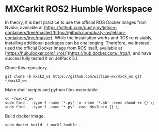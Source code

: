 # MXCarkit ROS2 Humble Workspace

In theory, it is best practice to use the official ROS Docker images from Nvidia, available at [https://github.com/dusty-nv/jetson-containers/tree/master](https://github.com/dusty-nv/jetson-containers/tree/master). While the installation works and ROS runs stably, installing additional packages can be challenging. Therefore, we instead used the official Docker image from ROS itself, available at [https://hub.docker.com/_/ros/](https://hub.docker.com/_/ros/), and have successfully tested it on JetPack 5.1.

Clone this repository.
```
git clone -b mxck2_ws https://github.com/william-mx/mxck_ws.git ~/mxck2_ws
```

Make shell scripts and python files executable.
```
cd ~/mxck2_ws
sudo find . -type f -name '*.py' -o -name '*.sh' -exec chmod +x {} \;
sudo find . -type f -name '*.py' -exec dos2unix {} \;
```

Build docker image.
```
sudo docker build -t mxck2_humble .
```


